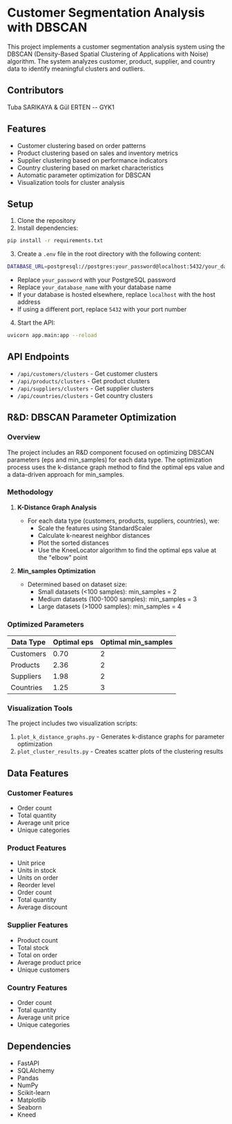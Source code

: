 # Customer Segmentation Analysis with DBSCAN

This project implements a customer segmentation analysis system using the DBSCAN (Density-Based Spatial Clustering of Applications with Noise) algorithm. The system analyzes customer, product, supplier, and country data to identify meaningful clusters and outliers.

## Contributors

Tuba SARIKAYA & Gül ERTEN -- GYK1

## Features

- Customer clustering based on order patterns
- Product clustering based on sales and inventory metrics
- Supplier clustering based on performance indicators
- Country clustering based on market characteristics
- Automatic parameter optimization for DBSCAN
- Visualization tools for cluster analysis

## Setup

1. Clone the repository
2. Install dependencies:
```bash
pip install -r requirements.txt
```

3. Create a `.env` file in the root directory with the following content:
```bash
DATABASE_URL=postgresql://postgres:your_password@localhost:5432/your_database_name
```

   - Replace `your_password` with your PostgreSQL password
   - Replace `your_database_name` with your database name
   - If your database is hosted elsewhere, replace `localhost` with the host address
   - If using a different port, replace `5432` with your port number

4. Start the API:
```bash
uvicorn app.main:app --reload
```

## API Endpoints

- `/api/customers/clusters` - Get customer clusters
- `/api/products/clusters` - Get product clusters
- `/api/suppliers/clusters` - Get supplier clusters
- `/api/countries/clusters` - Get country clusters

## R&D: DBSCAN Parameter Optimization

### Overview
The project includes an R&D component focused on optimizing DBSCAN parameters (eps and min_samples) for each data type. The optimization process uses the k-distance graph method to find the optimal eps value and a data-driven approach for min_samples.

### Methodology

1. **K-Distance Graph Analysis**
   - For each data type (customers, products, suppliers, countries), we:
     - Scale the features using StandardScaler
     - Calculate k-nearest neighbor distances
     - Plot the sorted distances
     - Use the KneeLocator algorithm to find the optimal eps value at the "elbow" point

2. **Min_samples Optimization**
   - Determined based on dataset size:
     - Small datasets (<100 samples): min_samples = 2
     - Medium datasets (100-1000 samples): min_samples = 3
     - Large datasets (>1000 samples): min_samples = 4

### Optimized Parameters

| Data Type | Optimal eps | Optimal min_samples |
|-----------|-------------|---------------------|
| Customers | 0.70        | 2                   |
| Products  | 2.36        | 2                   |
| Suppliers | 1.98        | 2                   |
| Countries | 1.25        | 3                   |

### Visualization Tools

The project includes two visualization scripts:
1. `plot_k_distance_graphs.py` - Generates k-distance graphs for parameter optimization
2. `plot_cluster_results.py` - Creates scatter plots of the clustering results

## Data Features

### Customer Features
- Order count
- Total quantity
- Average unit price
- Unique categories

### Product Features
- Unit price
- Units in stock
- Units on order
- Reorder level
- Order count
- Total quantity
- Average discount

### Supplier Features
- Product count
- Total stock
- Total on order
- Average product price
- Unique customers

### Country Features
- Order count
- Total quantity
- Average unit price
- Unique categories

## Dependencies

- FastAPI
- SQLAlchemy
- Pandas
- NumPy
- Scikit-learn
- Matplotlib
- Seaborn
- Kneed

